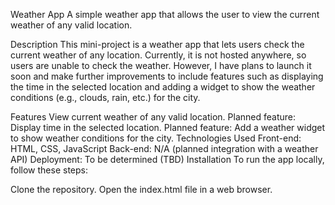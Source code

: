 Weather App
A simple weather app that allows the user to view the current weather of any valid location.

Description
This mini-project is a weather app that lets users check the current weather of any location. Currently, it is not hosted anywhere, so users are unable to check the weather. However, I have plans to launch it soon and make further improvements to include features such as displaying the time in the selected location and adding a widget to show the weather conditions (e.g., clouds, rain, etc.) for the city.

Features
View current weather of any valid location.
Planned feature: Display time in the selected location.
Planned feature: Add a weather widget to show weather conditions for the city.
Technologies Used
Front-end: HTML, CSS, JavaScript
Back-end: N/A (planned integration with a weather API)
Deployment: To be determined (TBD)
Installation
To run the app locally, follow these steps:

Clone the repository.
Open the index.html file in a web browser.
